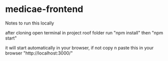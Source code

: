 # medicae-frontend

Notes to run this locally

after cloning
open terminal in project roof folder
run "npm install"
then "npm start"

it will start automatically in your browser, if not copy n paste this in your browser
"http://localhost:3000/"